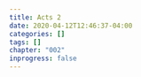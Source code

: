 ```yaml
---
title: Acts 2
date: 2020-04-12T12:46:37-04:00
categories: []
tags: []
chapter: "002"
inprogress: false
---
```


